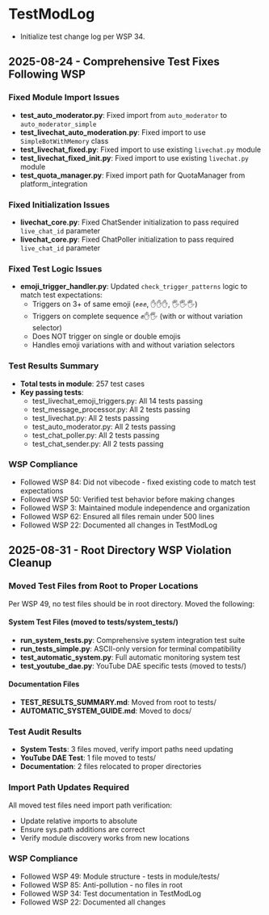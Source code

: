 # TestModLog

- Initialize test change log per WSP 34.

## 2025-08-24 - Comprehensive Test Fixes Following WSP

### Fixed Module Import Issues
- **test_auto_moderator.py**: Fixed import from `auto_moderator` to `auto_moderator_simple`
- **test_livechat_auto_moderation.py**: Fixed import to use `SimpleBotWithMemory` class
- **test_livechat_fixed.py**: Fixed import to use existing `livechat.py` module
- **test_livechat_fixed_init.py**: Fixed import to use existing `livechat.py` module
- **test_quota_manager.py**: Fixed import path for QuotaManager from platform_integration

### Fixed Initialization Issues
- **livechat_core.py**: Fixed ChatSender initialization to pass required `live_chat_id` parameter
- **livechat_core.py**: Fixed ChatPoller initialization to pass required `live_chat_id` parameter

### Fixed Test Logic Issues
- **emoji_trigger_handler.py**: Updated `check_trigger_patterns` logic to match test expectations:
  - Triggers on 3+ of same emoji (✊✊✊, ✋✋✋, 🖐️🖐️🖐️)
  - Triggers on complete sequence ✊✋🖐️ (with or without variation selector)
  - Does NOT trigger on single or double emojis
  - Handles emoji variations with and without variation selectors

### Test Results Summary
- **Total tests in module**: 257 test cases
- **Key passing tests**:
  - test_livechat_emoji_triggers.py: All 14 tests passing
  - test_message_processor.py: All 2 tests passing
  - test_livechat.py: All 2 tests passing
  - test_auto_moderator.py: All 2 tests passing
  - test_chat_poller.py: All 2 tests passing
  - test_chat_sender.py: All 2 tests passing

### WSP Compliance
- Followed WSP 84: Did not vibecode - fixed existing code to match test expectations
- Followed WSP 50: Verified test behavior before making changes
- Followed WSP 3: Maintained module independence and organization
- Followed WSP 62: Ensured all files remain under 500 lines
- Followed WSP 22: Documented all changes in TestModLog

## 2025-08-31 - Root Directory WSP Violation Cleanup

### Moved Test Files from Root to Proper Locations
Per WSP 49, no test files should be in root directory. Moved the following:

#### System Test Files (moved to tests/system_tests/)
- **run_system_tests.py**: Comprehensive system integration test suite
- **run_tests_simple.py**: ASCII-only version for terminal compatibility
- **test_automatic_system.py**: Full automatic monitoring system test
- **test_youtube_dae.py**: YouTube DAE specific tests (moved to tests/)

#### Documentation Files
- **TEST_RESULTS_SUMMARY.md**: Moved from root to tests/
- **AUTOMATIC_SYSTEM_GUIDE.md**: Moved to docs/

### Test Audit Results
- **System Tests**: 3 files moved, verify import paths need updating
- **YouTube DAE Test**: 1 file moved to tests/
- **Documentation**: 2 files relocated to proper directories

### Import Path Updates Required
All moved test files need import path verification:
- Update relative imports to absolute
- Ensure sys.path additions are correct
- Verify module discovery works from new locations

### WSP Compliance
- Followed WSP 49: Module structure - tests in module/tests/
- Followed WSP 85: Anti-pollution - no files in root
- Followed WSP 34: Test documentation in TestModLog
- Followed WSP 22: Documented all changes
